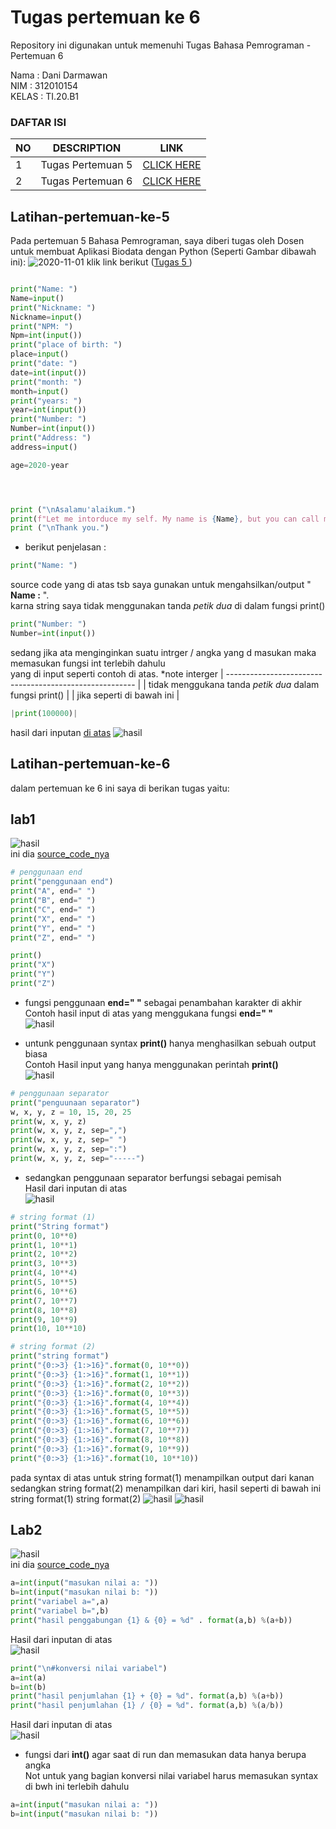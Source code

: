# Tugas pertemuan ke 6
Repository ini digunakan untuk memenuhi Tugas Bahasa Pemrograman - Pertemuan 6

Nama    : Dani Darmawan <br>
NIM     : 312010154 <br>
KELAS   : TI.20.B1 <br>

### DAFTAR ISI
| NO | DESCRIPTION | LINK |
| ---- | ----- | ----|
| 1 | Tugas Pertemuan 5 | [CLICK HERE](#Latihan-pertemuan-ke-5) |
| 2 | Tugas Pertemuan 6 | [CLICK HERE](#Latihan-pertemuan-ke-6) |

## Latihan-pertemuan-ke-5
Pada pertemuan 5 Bahasa Pemrograman, saya diberi tugas oleh Dosen untuk membuat Aplikasi Biodata dengan Python (Seperti Gambar dibawah ini):
![2020-11-01](https://user-images.githubusercontent.com/73043248/97795916-99ded600-1c3e-11eb-8f95-b2704cb29aa8.png)
klik link berikut ([Tugas 5 ](pertemuan-ke-5.py)) <br>
``` python

print("Name: ")
Name=input()
print("Nickname: ")
Nickname=input()
print("NPM: ")
Npm=int(input())
print("place of birth: ")
place=input()
print("date: ")
date=int(input())
print("month: ")
month=input()
print("years: ")
year=int(input())
print("Number: ")
Number=int(input())
print("Address: ")
address=input()

age=2020-year




print ("\nAsalamu'alaikum.")
print(f"Let me intorduce my self. My name is {Name}, but you can call me {Nickname} . My NPM is{Npm}, i was born in {place},{date} {month} {year} and i am {age} years old. i am very glad if you want to invite my house in {address}. so, don't forget to call me before with the number {Number}.")
print ("\nThank you.")
```
* berikut penjelasan : <br>
``` python
print("Name: ")

```
source code yang di atas tsb saya gunakan untuk mengahsilkan/output " **Name :** ". <br>
karna string saya tidak menggunakan tanda *petik dua* di dalam fungsi print()

``` python
print("Number: ")
Number=int(input())

```
sedang jika ata menginginkan suatu intrger / angka yang d masukan maka memasukan fungsi int terlebih dahulu <br> yang di input seperti contoh di atas.
*note interger
| ------------------------------------------------------- |
| tidak menggukana tanda *petik dua* dalam fungsi print() |
| jika seperti di bawah ini |
``` python
|print(100000)|
```
hasil dari inputan [di atas](#Latihan-pertemuan-ke-5) 
![hasil](gambar/hasil.png)<br>


## Latihan-pertemuan-ke-6
dalam pertemuan ke 6 ini saya di berikan tugas yaitu: <br>
## lab1
![hasil](gambar/lat1.png) <br>
ini dia [source_code_nya](lab1.py) <br>
``` python
# penggunaan end
print("penggunaan end")
print("A", end=" ")
print("B", end=" ")
print("C", end=" ")
print("X", end=" ")
print("Y", end=" ")
print("Z", end=" ")

print()
print("X")
print("Y")
print("Z")
```
* fungsi penggunaan **end=" "** sebagai penambahan karakter di akhir<br>
Contoh hasil input di atas yang menggukana fungsi **end=" "** <br>
![hasil](gambar/hasil-dari-end=.png) <br>

* untunk penggunaan syntax **print()** hanya menghasilkan sebuah output biasa <br>
Contoh Hasil input yang hanya menggunakan perintah **print()** <br>
![hasil](gambar/lab1(2).jpg) <br>


``` python
# penggunaan separator
print("penguunaan separator")
w, x, y, z = 10, 15, 20, 25
print(w, x, y, z)
print(w, x, y, z, sep=",")
print(w, x, y, z, sep=" ")
print(w, x, y, z, sep=":")
print(w, x, y, z, sep="-----")
```
* sedangkan penggunaan separator berfungsi sebagai pemisah <br>
Hasil dari inputan di atas <br>
![hasil](gambar/hasil-sep.png) <br>

``` python
# string format (1)
print("String format")
print(0, 10**0)
print(1, 10**1)
print(2, 10**2)
print(3, 10**3)
print(4, 10**4)
print(5, 10**5)
print(6, 10**6)
print(7, 10**7)
print(8, 10**8)
print(9, 10**9)
print(10, 10**10)

# string format (2)
print("string format")
print("{0:>3} {1:>16}".format(0, 10**0))
print("{0:>3} {1:>16}".format(1, 10**1))
print("{0:>3} {1:>16}".format(2, 10**2))
print("{0:>3} {1:>16}".format(0, 10**3))
print("{0:>3} {1:>16}".format(4, 10**4))
print("{0:>3} {1:>16}".format(5, 10**5))
print("{0:>3} {1:>16}".format(6, 10**6))
print("{0:>3} {1:>16}".format(7, 10**7))
print("{0:>3} {1:>16}".format(8, 10**8))
print("{0:>3} {1:>16}".format(9, 10**9))
print("{0:>3} {1:>16}".format(10, 10**10))

```
pada syntax di atas untuk string format(1) menampilkan output dari kanan<br>
sedangkan string format(2) menampilkan dari kiri, hasil seperti di bawah ini<br>
string format(1)            string format(2)
![hasil](gambar/str1.png) ![hasil](gambar/str2.png) <br>

## Lab2
![hasil](gambar/lat2.png) <br>
ini dia [source_code_nya](lab2.py) <br>
``` python
a=int(input("masukan nilai a: "))
b=int(input("masukan nilai b: "))
print("variabel a=",a)
print("variabel b=",b)
print("hasil penggabungan {1} & {0} = %d" . format(a,b) %(a+b))
```
Hasil dari inputan di atas<br>
![hasil](gambar/lab2(1).png)

``` python
print("\n#konversi nilai variabel")
a=int(a)
b=int(b)
print("hasil penjumlahan {1} + {0} = %d". format(a,b) %(a+b))
print("hasil penjumlahan {1} / {0} = %d". format(a,b) %(a/b))

```
Hasil dari inputan di atas<br>
![hasil](gambar/lab2(2).png)

* fungsi dari **int()** agar saat di run dan memasukan data hanya berupa angka<br>
Not untuk yang bagian konversi nilai variabel harus memasukan syntax di bwh ini terlebih dahulu<br>
``` python
a=int(input("masukan nilai a: "))
b=int(input("masukan nilai b: "))
